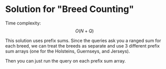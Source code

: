# Solution for "Breed Counting"

Time complexity: $$O(N+Q)$$

This solution uses prefix sums. Since the queries ask you a ranged sum for each breed, we can treat the breeds as separate and use 3 different prefix sum arrays (one for the Holsteins, Guernseys, and Jerseys).

Then you can just run the query on each prefix sum array. 
